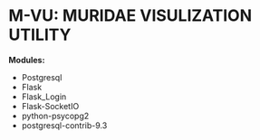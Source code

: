  # M-VU: MURIDAE VISULIZATION UTILITY
  		  
 <b>Modules:</b>
 <ul>
    <li>Postgresql</li>
    <li>Flask</li>
    <li>Flask_Login</li>
    <li>Flask-SocketIO</li>
    <li>python-psycopg2</li>
    <li>postgresql-contrib-9.3</li>
 </ul>
